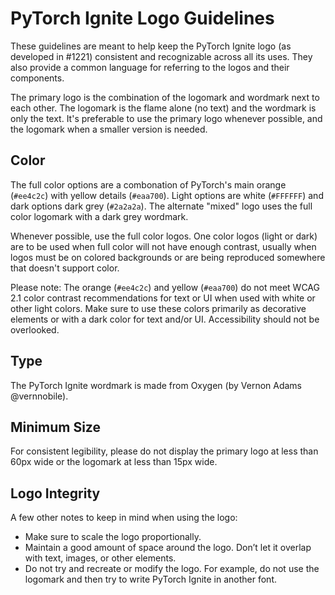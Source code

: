 # PyTorch Ignite Logo Guidelines
These guidelines are meant to help keep the PyTorch Ignite logo (as developed in #1221) consistent and recognizable across all its uses. They also provide a common language for referring to the logos and their components.

The primary logo is the combination of the logomark and wordmark next to each other. The logomark is the flame alone (no text) and the wordmark is only the text. It's preferable to use the primary logo whenever possible, and the logomark when a smaller version is needed.

## Color
The full color options are a combonation of PyTorch's main orange (`#ee4c2c`) with yellow details (`#eaa700`). Light options are white (`#FFFFFF`) and dark options dark grey (`#2a2a2a`). The alternate "mixed" logo uses the full color logomark with a dark grey wordmark.

Whenever possible, use the full color logos. One color logos (light or dark) are to be used when full color will not have enough contrast, usually when logos must be on colored backgrounds or are being reproduced somewhere that doesn't support color.

Please note: The orange (`#ee4c2c`) and yellow (`#eaa700`) do not meet WCAG 2.1 color contrast recommendations for text or UI when used with white or other light colors. Make sure to use these colors primarily as decorative elements or with a dark color for text and/or UI. Accessibility should not be overlooked.

## Type
The PyTorch Ignite wordmark is made from Oxygen (by Vernon Adams @vernnobile). 

## Minimum Size
For consistent legibility, please do not display the primary logo at less than 60px wide or the logomark at less than 15px wide.

## Logo Integrity 
A few other notes to keep in mind when using the logo:
- Make sure to scale the logo proportionally.
- Maintain a good amount of space around the logo. Don’t let it overlap with text, images, or other elements.
- Do not try and recreate or modify the logo. For example, do not use the logomark and then try to write PyTorch Ignite in another font.